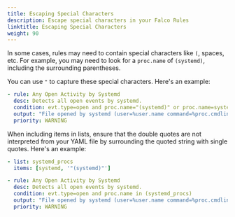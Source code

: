 ```yaml
---
title: Escaping Special Characters
description: Escape special characters in your Falco Rules
linktitle: Escaping Special Characters
weight: 90
---
```


In some cases, rules may need to contain special characters like `(`, spaces, etc. For example, you may need to look for a `proc.name` of `(systemd)`, including the surrounding parentheses.

You can use `"` to capture these special characters. Here's an example:

```yaml
- rule: Any Open Activity by Systemd
  desc: Detects all open events by systemd.
  condition: evt.type=open and proc.name="(systemd)" or proc.name=systemd
  output: "File opened by systemd (user=%user.name command=%proc.cmdline file=%fd.name)"
  priority: WARNING
```

When including items in lists, ensure that the double quotes are not interpreted from your YAML file by surrounding the quoted string with single quotes. Here's an example:

```yaml
- list: systemd_procs
  items: [systemd, '"(systemd)"']

- rule: Any Open Activity by Systemd
  desc: Detects all open events by systemd.
  condition: evt.type=open and proc.name in (systemd_procs)
  output: "File opened by systemd (user=%user.name command=%proc.cmdline file=%fd.name)"
  priority: WARNING
```
